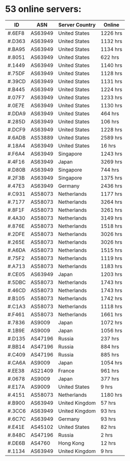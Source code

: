 # 53 online servers:

| ID | ASN | Server Country | Online |
| ------ | ------ | ------ | ------ |
| #.6EF8 | AS63949 | United States | 1226 hrs |
| #.D363 | AS63949 | United States | 1132 hrs |
| #.BA95 | AS63949 | United States | 1134 hrs |
| #.8051 | AS63949 | United States | 622 hrs |
| #.1449 | AS63949 | United States | 1140 hrs |
| #.75DF | AS63949 | United States | 1128 hrs |
| #.39CD | AS63949 | United States | 1131 hrs |
| #.B445 | AS63949 | United States | 1224 hrs |
| #.07F7 | AS63949 | United States | 1233 hrs |
| #.0E7E | AS63949 | United States | 1130 hrs |
| #.DDA9 | AS63949 | United States | 464 hrs |
| #.285D | AS63949 | United States | 106 hrs |
| #.DCF9 | AS63949 | United States | 1228 hrs |
| #.6ADB | AS53889 | United States | 2589 hrs |
| #.18A4 | AS63949 | United States | 16 hrs |
| #.F6A4 | AS63949 | Singapore | 1243 hrs |
| #.4F16 | AS63949 | Japan | 3269 hrs |
| #.D80B | AS63949 | Singapore | 744 hrs |
| #.2F3B | AS63949 | Singapore | 1375 hrs |
| #.47E3 | AS63949 | Germany | 2436 hrs |
| #.C931 | AS58073 | Netherlands | 1177 hrs |
| #.7177 | AS58073 | Netherlands | 3264 hrs |
| #.8F1F | AS58073 | Netherlands | 3261 hrs |
| #.4A30 | AS58073 | Netherlands | 3149 hrs |
| #.876E | AS58073 | Netherlands | 1518 hrs |
| #.2DFE | AS58073 | Netherlands | 3026 hrs |
| #.265E | AS58073 | Netherlands | 3026 hrs |
| #.A6DA | AS58073 | Netherlands | 1515 hrs |
| #.75F2 | AS58073 | Netherlands | 1119 hrs |
| #.A713 | AS58073 | Netherlands | 1183 hrs |
| #.CE05 | AS63949 | Japan | 1203 hrs |
| #.5DBC | AS58073 | Netherlands | 1743 hrs |
| #.46CD | AS58073 | Netherlands | 1743 hrs |
| #.B105 | AS58073 | Netherlands | 1742 hrs |
| #.C1A3 | AS58073 | Netherlands | 1118 hrs |
| #.F461 | AS58073 | Netherlands | 1661 hrs |
| #.7836 | AS9009 | Japan | 1072 hrs |
| #.1B9E | AS9009 | Japan | 1056 hrs |
| #.D135 | AS47196 | Russia | 237 hrs |
| #.BB14 | AS47196 | Russia | 884 hrs |
| #.C409 | AS47196 | Russia | 885 hrs |
| #.CA6A | AS9009 | Japan | 1054 hrs |
| #.EE38 | AS21409 | France | 961 hrs |
| #.0678 | AS9009 | Japan | 377 hrs |
| #.E17A | AS9009 | United States | 9 hrs |
| #.4151 | AS58073 | Netherlands | 1180 hrs |
| #.B900 | AS63949 | United Kingdom | 57 hrs |
| #.3CC6 | AS63949 | United Kingdom | 93 hrs |
| #.6C7C | AS63949 | Germany | 93 hrs |
| #.E41E | AS45102 | United States | 82 hrs |
| #.848C | AS47196 | Russia | 2 hrs |
| #.DE6B | AS4760 | Hong Kong | 12 hrs |
| #.1134 | AS63949 | United Kingdom | 9 hrs |

